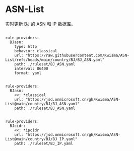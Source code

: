 
# ASN-List

实时更新 BJ 的 ASN 和 IP 数据库。

<pre><code class="language-javascript">
rule-providers:
  BJasn:
    type: http
    behavior: classical
    url: "https://raw.githubusercontent.com/Kwisma/ASN-List/refs/heads/main/country/BJ/BJ_ASN.yaml"
    path: ./ruleset/BJ_ASN.yaml
    interval: 86400
    format: yaml
</code></pre>

<pre><code class="language-javascript">
rule-providers:
  BJasn:
    <<: *classical
    url: "https://jsd.onmicrosoft.cn/gh/Kwisma/ASN-List@main/country/BJ/BJ_ASN.yaml"
    path: ./ruleset/BJ_ASN.yaml
</code></pre>

<pre><code class="language-javascript">
rule-providers:
  BJcidr:
    <<: *ipcidr
    url: "https://jsd.onmicrosoft.cn/gh/Kwisma/ASN-List@main/country/BJ/BJ_IP.yaml"
    path: ./ruleset/BJ_IP.yaml
</code></pre>